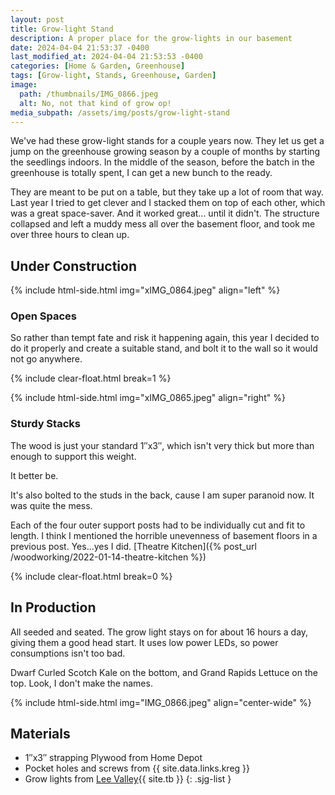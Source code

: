 ```yaml
---
layout: post
title: Grow-light Stand
description: A proper place for the grow-lights in our basement
date: 2024-04-04 21:53:37 -0400
last_modified_at: 2024-04-04 21:53:53 -0400
categories: [Home & Garden, Greenhouse]
tags: [Grow-light, Stands, Greenhouse, Garden]
image:
  path: /thumbnails/IMG_0866.jpeg
  alt: No, not that kind of grow op!
media_subpath: /assets/img/posts/grow-light-stand
---
```

We've had these grow-light stands for a couple years now. They let us get a jump on the greenhouse growing season by a couple of months by starting the seedlings indoors. In the middle of the season, before the batch in the greenhouse is totally spent, I can get a new bunch to the ready.

They are meant to be put on a table, but they take up a lot of room that way. Last year I tried to get clever and I stacked them on top of each other, which was a great space-saver. And it worked great... until it didn't. The structure collapsed and left a muddy mess all over the basement floor, and took me over three hours to clean up.

## Under Construction

{% include html-side.html img="xIMG_0864.jpeg" align="left" %}

### Open Spaces

So rather than tempt fate and risk it happening again, this year I decided to do it properly and create a suitable stand, and bolt it to the wall so it would not go anywhere.

{% include clear-float.html break=1 %}

{% include html-side.html img="xIMG_0865.jpeg" align="right" %}

### Sturdy Stacks

The wood is just your standard 1&Prime;x3&Prime;, which isn't very thick but more than enough to support this weight.

It better be.

It's also bolted to the studs in the back, cause I am super paranoid now. It was quite the mess.

Each of the four outer support posts had to be individually cut and fit to length. I think I mentioned the horrible unevenness of basement floors in a previous post. Yes...yes I did. [Theatre Kitchen]({% post_url /woodworking/2022-01-14-theatre-kitchen %})

{% include clear-float.html break=0 %}

## In Production

All seeded and seated. The grow light stays on for about 16 hours a day, giving them a good head start. It uses low power LEDs, so power consumptions isn't too bad.

Dwarf Curled Scotch Kale on the bottom, and Grand Rapids Lettuce on the top. Look, I don't make the names.

{% include html-side.html img="IMG_0866.jpeg" align="center-wide" %}

## Materials

- 1&Prime;x3&Prime; strapping Plywood from Home Depot
- Pocket holes and screws from {{ site.data.links.kreg }}
- Grow lights from [Lee Valley](https://www.leevalley.com/en-ca/shop/garden/planting/grow-lights/76513-floralight-t5-led-full-spectrum-tabletop-grow-light-stand?item=PK450){{ site.tb }}
  {: .sjg-list }
